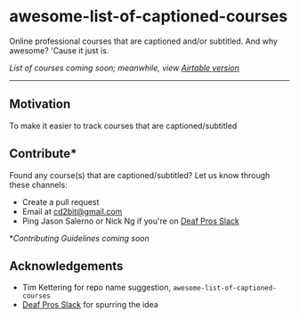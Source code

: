 # awesome-list-of-captioned-courses
Online professional courses that are captioned and/or subtitled. And why awesome? 'Cause it just is.

*List of courses coming soon; meanwhile, view [Airtable version](https://airtable.com/shr4C4ccaiyTQDDSg/tblCEvvhzqp1bgCoC)* 

- - - - -

## Motivation

To make it easier to track courses that are captioned/subtitled

## Contribute*
Found any course(s) that are captioned/subtitled? Let us know through these channels:
- Create a pull request
- Email at [cd2bit@gmail.com](mailto:cd2bit@gmail.com)
- Ping Jason Salerno or Nick Ng if you're on [Deaf Pros Slack](https://www.deafpros.com/)

**Contributing Guidelines coming soon*

## Acknowledgements

- Tim Kettering for repo name suggestion, `awesome-list-of-captioned-courses`
- [Deaf Pros Slack](https://www.deafpros.com/) for spurring the idea
